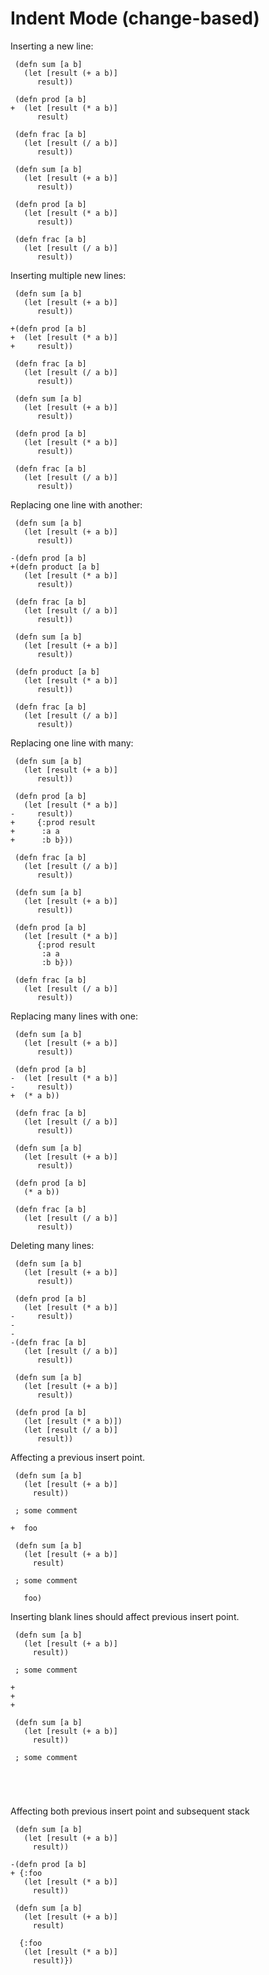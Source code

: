 # Indent Mode (change-based)

Inserting a new line:

```in
 (defn sum [a b]
   (let [result (+ a b)]
      result))
 
 (defn prod [a b]
+  (let [result (* a b)]
      result)
 
 (defn frac [a b]
   (let [result (/ a b)]
      result))
```

```out
 (defn sum [a b]
   (let [result (+ a b)]
      result))
 
 (defn prod [a b]
   (let [result (* a b)]
      result))
 
 (defn frac [a b]
   (let [result (/ a b)]
      result))
```

Inserting multiple new lines:

```in
 (defn sum [a b]
   (let [result (+ a b)]
      result))
 
+(defn prod [a b]
+  (let [result (* a b)]
+     result))
 
 (defn frac [a b]
   (let [result (/ a b)]
      result))
```

```out
 (defn sum [a b]
   (let [result (+ a b)]
      result))
 
 (defn prod [a b]
   (let [result (* a b)]
      result))
 
 (defn frac [a b]
   (let [result (/ a b)]
      result))
```

Replacing one line with another:

```in
 (defn sum [a b]
   (let [result (+ a b)]
      result))
 
-(defn prod [a b]
+(defn product [a b]
   (let [result (* a b)]
      result))
 
 (defn frac [a b]
   (let [result (/ a b)]
      result))
```

```out
 (defn sum [a b]
   (let [result (+ a b)]
      result))
 
 (defn product [a b]
   (let [result (* a b)]
      result))
 
 (defn frac [a b]
   (let [result (/ a b)]
      result))
```

Replacing one line with many:

```in
 (defn sum [a b]
   (let [result (+ a b)]
      result))
 
 (defn prod [a b]
   (let [result (* a b)]
-     result))
+     {:prod result
+      :a a
+      :b b}))
 
 (defn frac [a b]
   (let [result (/ a b)]
      result))
```

```out
 (defn sum [a b]
   (let [result (+ a b)]
      result))
 
 (defn prod [a b]
   (let [result (* a b)]
      {:prod result
       :a a
       :b b}))
 
 (defn frac [a b]
   (let [result (/ a b)]
      result))
```

Replacing many lines with one:

```in
 (defn sum [a b]
   (let [result (+ a b)]
      result))
 
 (defn prod [a b]
-  (let [result (* a b)]
-     result))
+  (* a b))
 
 (defn frac [a b]
   (let [result (/ a b)]
      result))
```

```out
 (defn sum [a b]
   (let [result (+ a b)]
      result))
 
 (defn prod [a b]
   (* a b))
 
 (defn frac [a b]
   (let [result (/ a b)]
      result))
```

Deleting many lines:

```in
 (defn sum [a b]
   (let [result (+ a b)]
      result))
 
 (defn prod [a b]
   (let [result (* a b)]
-     result))
-
-
-(defn frac [a b]
   (let [result (/ a b)]
      result))
```

```out
 (defn sum [a b]
   (let [result (+ a b)]
      result))
 
 (defn prod [a b]
   (let [result (* a b)])
   (let [result (/ a b)]
      result))
```

Affecting a previous insert point.

```in
 (defn sum [a b]
   (let [result (+ a b)]
     result))

 ; some comment

+  foo
```

```out
 (defn sum [a b]
   (let [result (+ a b)]
     result)

 ; some comment

   foo)
```

Inserting blank lines should affect previous insert point.

```in
 (defn sum [a b]
   (let [result (+ a b)]
     result))

 ; some comment

+
+
+
```

```out
 (defn sum [a b]
   (let [result (+ a b)]
     result))

 ; some comment

 
 
 
```

Affecting both previous insert point and subsequent stack

```in
 (defn sum [a b]
   (let [result (+ a b)]
     result))

-(defn prod [a b]
+ {:foo
   (let [result (* a b)]
     result))
```

```out
 (defn sum [a b]
   (let [result (+ a b)]
     result)

  {:foo
   (let [result (* a b)]
     result)})
```
